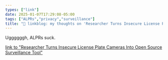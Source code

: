 ```yaml
---
types: ["link"]
date: 2025-01-07T17:29:08-05:00
tags: ["ALPRs","privacy","surveillance"]
title: "🔗 linkblog: my thoughts on 'Researcher Turns Insecure License Plate Cameras Into Open Source Surveillance Tool'"
---
```

Uggggggh, ALPRs suck.

[link to "Researcher Turns Insecure License Plate Cameras Into Open Source Surveillance Tool"](https://www.404media.co/researcher-turns-insecure-license-plate-cameras-into-open-source-surveillance-tool/)
